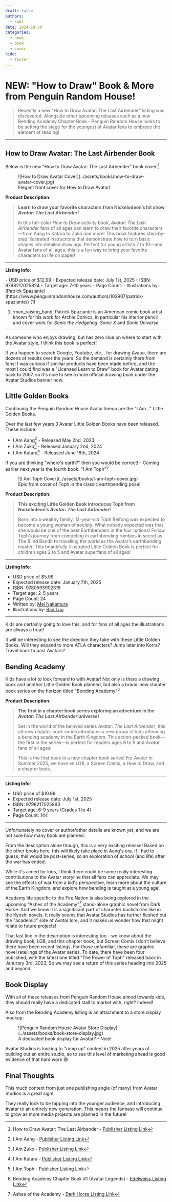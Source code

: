 ```yaml
---
draft: false
authors:
  - suki
date: 2024-10-30
categories:
  - news
  - book
  - comic
hide:
  - footer
---
```


# NEW: "How to Draw" Book & More from Penguin Random House!

> Recently a new "How to Draw Avatar: The Last Airbender" listing was discovered. Alongside other upcoming releases such as a new Bending Academy Chapter Book - Penguin Random House looks to be setting the stage for the youngest of Avatar fans to embrace the element of reading!

<!-- more -->

---

## How to Draw Avatar: The Last Airbender Book

Below is the new "How to Draw Avatar: The Last Airbender" book cover.[^1]

<figure markdown="span">
    ![How to Draw Avatar Cover](../assets/books/how-to-draw-avatar-cover.jpg)
    <figcaption>Elegant front cover for How to Draw Avatar!</figcaption>
</figure>

__Product Description__:

> __Learn to draw your favorite characters from Nickelodeon’s hit show <i>Avatar: The Last Airbender</i>!__
>
> In this full-color <i>How to Draw</i> activity book, <i>Avatar: The Last Airbender</i> fans of all ages can learn to draw their favorite characters—from Aang to Katara to Zuko and more! This book features step-by-step illustrated instructions that demonstrate how to turn basic shapes into detailed drawings. Perfect for young artists 7 to 10—and Avatar fans of all ages, this is a fun way to bring your favorite characters to life on paper!

---

__Listing Info__:

<div class="annotate" markdown>
- USD price of $12.99
- Expected release date: July 1st, 2025
- ISBN: 9798217025824
- Target age: 7-10 years
- Page Count: 
- Illustrations by: [Patrick Spaziante](https://www.penguinrandomhouse.com/authors/102907/patrick-spaziante/) (1)
</div>

1.  :man_raising_hand: Patrick Spaziante is an American comic book artist known for his work for Archie Comics, in particular his interior pencil and cover work for <i>Sonic the Hedgehog</i>, <i>Sonic X</i> and <i>Sonic Universe</i>.

---

As someone who enjoys drawing, but has zero clue on where to start with the Avatar style, I think this book is perfect!

If you happen to search Google, Youtube, etc... for drawing Avatar, there are dozens of results over the years. So the demand is certainly there from fans! I was curious if similiar products have been made before, and the most I could find was a "Licensed Learn to Draw" book for Avatar dating back to 2007, so it's nice to see a more official drawing book under the Avatar Studios banner now.

## Little Golden Books

Continuing the Penguin Random House Avatar lineup are the "I Am..." Little Golden Books.

Over the last few years 3 Avatar Little Golden Books have been released. These include:

- I Am Aang[^2] - Released May 2nd, 2023
- I Am Zuko[^3] - Released January 2nd, 2024
- I Am Katara[^4] - Released June 18th, 2024

If you are thinking "where's earth?" then you would be correct! - Coming earlier next year is the fourth book: "I Am Toph"[^5]

<figure markdown="span">
    ![I Am Toph Cover](../assets/books/i-am-toph-cover.jpg)
    <figcaption>Epic front cover of Toph in the classic earthbending pose!</figcaption>
</figure>

__Product Description__:

> __This exciting Little Golden Book introduces Toph from Nickelodeon’s <i>Avatar: The Last Airbender</i>!__
>
> Born into a wealthy family, 12-year-old Toph Beifong was expected to become a young woman of society. What nobody expected was that she would be one of the best Earthbenders in the four nations! Follow Toph’s journey from competing in earthbending rumbles in secret as The Blind Bandit to travelling the world as the Avatar’s earthbending master. This beautifully-illustrated Little Golden Book is perfect for children ages 2 to 5 and Avatar superfans of all ages!

---

__Listing Info__:

- USD price of $5.99
- Expected release date: January 7th, 2025
- ISBN: 9780593902318
- Target age: 2-5 years
- Page Count: 24
- Written by: [Mei Nakamura](https://www.penguinrandomhouse.com/authors/2265655/mei-nakamura/)
- Illustrations by: [Bao Luu](https://www.penguinrandomhouse.com/authors/2198953/bao-luu/)

---

Kids are certainly going to love this, and for fans of all ages the illustrations are always a treat!

It will be interesting to see the direction they take with these Little Golden Books. Will they expand to more ATLA characters? Jump later into Korra? Travel back to past Avatars?

## Bending Academy

Kids have a lot to look forward to with Avatar! Not only is there a drawing book and another Little Golden Book planned, but also a brand-new chapter book series on the horizon titled "Bending Academy"[^6]

__Product Description__:

> __The first in a chapter book series exploring an adventure in the <i>Avatar: The Last Airbender</i> universe!__
>
> Set in the world of the beloved series <i>Avatar: The Last Airbender</i>, this all-new chapter book series introduces a new group of kids attending a bending academy in the Earth Kingdom. This action-packed book—the first in the series—is perfect for readers ages 6 to 9 and <i>Avatar</i> fans of all ages!
>
> This is the first book in a new chapter book series! For Avatar in Summer 2025, we have an LGB, a Screen Comix, a How to Draw, and a chapter book.

---

__Listing Info__:

- USD price of $10.99
- Expected release date: July 1st, 2025
- ISBN: 9798217025893
- Target age: 6-9 years (Grades 1 to 4)
- Page Count: 144

---

Unfortunately no cover or author/other details are known yet, and we are not sure how many book are planned.

From the description alone though, this is a very exciting release! Based on the other books here, this will likely take place in Aang's era. If I had to guess, this would be post-series, so an exploration of school (and life) after the war has ended.

While it's aimed for kids, I think there could be some really interesting contributions to the Avatar storyline that all fans can appreciate. We may see the effects of war from a kid's perspective, learn more about the culture of the Earth Kingdom, and explore how bending is taught at a young age!

Academy life specific to the Fire Nation is also being explored in the upcoming "Ashes of the Academy"[^7] stand-alone graphic novel from Dark Horse. And we know it is a significant part of character backstories like in the Kyoshi novels. It really seems that Avatar Studios has further fleshed out the "academic" side of Avatar lore, and it makes us wonder how that might relate to future projects!

That last line in the description is interesting too - we know about the drawing book, LGB, and this chapter book, but Screen Comix I don't believe there have been recent listings. For those unfamiliar, these are graphic novel retellings of the Avatar series. To date, there have been four published, with the latest one titled "The Power of Toph" released back in Janurary 3rd, 2023. So we may see a return of this series heading into 2025 and beyond!

## Book Display

With all of these releases from Penguin Random House aimed towards kids, they should really have a dedicated stall to market with, right? Indeed!

Also from the Bending Academy listing is an attachment to a store display mockup:

<figure markdown="span">
    ![Penguin Random House Avatar Store Display](../assets/books/book-store-display.jpg)
    <figcaption>A dedicated book display for Avatar? - Nice!</figcaption>
</figure>

Avatar Studios is looking to "ramp up" content in 2025 after years of building out an entire studio, so to see this level of marketing ahead is good evidence of that hard work :smile:

## Final Thoughts

This much content from just one publishing angle (of many) from Avatar Studios is a great sign!

They really look to be tapping into the younger audience, and introducing Avatar to an entirely new generation. This means the fanbase will continue to grow as more media projects are planned in the future!

[^1]: How to Draw Avatar: The Last Airbender - [Publisher Listing Link](https://www.penguinrandomhouse.com/books/775926/how-to-draw-avatar-the-last-airbender-by-random-house-illustrated-by-patrick-spaziante/)
[^2]: I Am Aang - [Publisher Listing Link](https://www.penguinrandomhouse.com/books/672540/i-am-aang-avatar-the-last-airbender-by-mei-nakamura-illustrated-by-bao-luu/)
[^3]: I Am Zuko - [Publisher Listing Link](https://www.penguinrandomhouse.com/books/734338/i-am-zuko-avatar-the-last-airbender-by-mei-nakamura-illustrated-by-bao-luu/)
[^4]: I Am Katara - [Publisher Listing Link](https://www.penguinrandomhouse.com/books/739872/i-am-katara-avatar-the-last-airbender-by-mei-nakamura-illustrated-by-bao-luu/)
[^5]: I Am Toph - [Publisher Listing Link](https://www.penguinrandomhouse.com/books/767876/i-am-toph-avatar-the-last-airbender-by-mei-nakamura-illustrated-by-bao-luu/)
[^6]: Bending Academy Chapter Book #1 (Avatar Legends) - [Edelweiss Listing Link](https://www.edelweiss.plus/#sku=9798217025893&page=1)
[^7]: Ashes of the Academy - [Dark Horse Listing Link](https://www.darkhorse.com/Books/3009-127/Avatar-The-Last-Airbender--Ashes-of-the-Academy-TPB)
